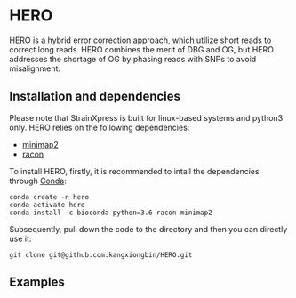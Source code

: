 # HERO
HERO is a hybrid error correction approach, which utilize short reads to correct long reads. HERO combines the merit of DBG and OG, but HERO addresses the shortage of OG by phasing reads with SNPs to avoid misalignment.

## Installation and dependencies
Please note that StrainXpress is built for linux-based systems and python3 only.
HERO relies on the following dependencies:
- [minimap2](https://github.com/lh3/minimap2)
- [racon](https://github.com/isovic/racon)

To install HERO, firstly, it is recommended to intall the dependencies through [Conda](https://docs.conda.io/en/latest/):
```
conda create -n hero
conda activate hero
conda install -c bioconda python=3.6 racon minimap2
```
Subsequently, pull down the code to the directory and then you can directly use it:
```
git clone git@github.com:kangxiongbin/HERO.git

```
## Examples
